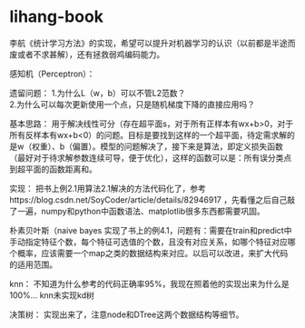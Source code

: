 # lihang-book
李航《统计学习方法》的实现，希望可以提升对机器学习的认识（以前都是半途而废或者不求甚解），还有拯救弱鸡编码能力。

感知机（Perceptron）：

遗留问题：
1.为什么L（w，b）可以不管L2范数？       
2.为什么可以每次更新使用一个点，只是随机梯度下降的直接应用吗？

基本思路：
用于解决线性可分（存在超平面s，对于所有正样本有wx+b>0，对于所有反样本有wx+b<0）的问题。目标是要找到这样的一个超平面，待定需求解的是w（权重）、b（偏置）。模型的问题解决了，接下来是算法，即定义损失函数（最好对于待求解参数连续可导，便于优化），这样的函数可以是：所有误分类点到超平面的函数距离和。

实现：
把书上例2.1用算法2.1解决的方法代码化了，参考https://blog.csdn.net/SoyCoder/article/details/82946917 ，先看懂之后自己敲了一遍，numpy和python中函数语法、matplotlib很多东西都需要巩固。

朴素贝叶斯（naive bayes
实现了书上的例4.1，问题有：需要在train和predict中手动指定特征个数，每个特征可选值的个数，且没有对应关系，如哪个特征对应哪个概率，应该需要一个map之类的数据结构来对应。以后可以改进，来扩大代码的适用范围。

knn：
不知道为什么参考的代码正确率95%，我现在照着他的实现出来为什么是100%...
knn未实现kd树

决策树：
实现出来了，注意node和DTree这两个数据结构等细节。
